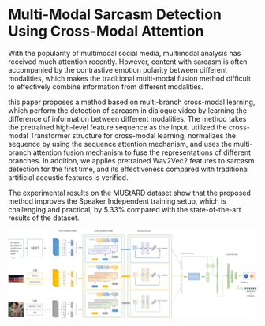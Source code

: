Multi-Modal Sarcasm Detection Using Cross-Modal Attention
===
With the popularity of multimodal social media, multimodal analysis has received much attention recently. However, content with sarcasm is often accompanied by the contrastive emotion polarity between different modalities, which makes the traditional multi-modal fusion method difficult to effectively combine information from different modalities.

this paper proposes a method based on multi-branch cross-modal learning, which perform the detection of sarcasm in dialogue video by learning the difference of information between different modalities. The method takes the pretrained high-level feature sequence as the input, utilized the cross-modal Transformer structure for cross-modal learning, normalizes the sequence by using the sequence attention mechanism, and uses the multi-branch attention fusion mechanism to fuse the representations of different branches. In addition, we applies pretrained Wav2Vec2 features to sarcasm detection for the first time, and its effectiveness compared with traditional artificial acoustic features is verified.

The experimental results on the MUStARD dataset show that the proposed method improves the Speaker Independent training setup, which is challenging and practical, by 5.33% compared with the state-of-the-art results of the dataset.

![image](SarCAN_Overall_Structure.jpg)
